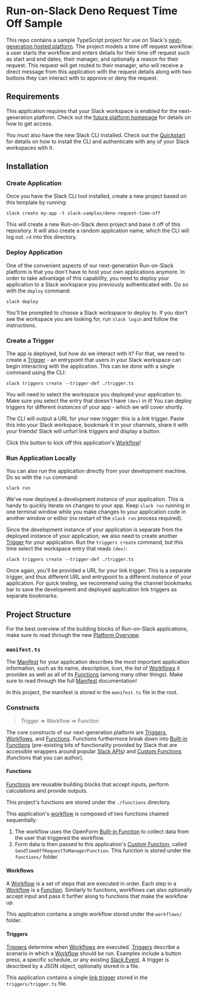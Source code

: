 # Run-on-Slack Deno Request Time Off Sample

This repo contains a sample TypeScript project for use on Slack's
[next-generation hosted platform][nextgen]. The project models a time off
request workflow: a user starts the workflow and enters details for their time
off request such as start and end dates, their manager, and optionally a reason
for their request. This request will get routed to their manager, who will
receive a direct message from this application with the request details along
with two buttons they can interact with to approve or deny the request.

## Requirements

This application requires that your Slack workspace is enabled for the
next-generation platform. Check out the [future platform homepage][nextgen] for
details on how to get access.

You must also have the new Slack CLI installed. Check out the
[Quickstart][quickstart] for details on how to install the CLI and authenticate
with any of your Slack workspaces with it.

## Installation

### Create Application

Once you have the Slack CLI tool installed, create a new project based on this
template by running:

    slack create my-app -t slack-samples/deno-request-time-off

This will create a new Run-on-Slack deno project and base it off of this
repository. It will also create a random application name, which the CLI will
log out. `cd` into this directory.

### Deploy Application

One of the convenient aspects of our next-generation Run-on-Slack platform is
that you don't have to host your own applications anymore. In order to take
advantage of this capability, you need to deploy your application to a Slack
workspace you previously authenticated with. Do so with the `deploy` command:

    slack deploy

You'll be prompted to choose a Slack workspace to deploy to. If you don't see
the workspace you are looking for, run `slack login` and follow the
instructions.

### Create a Trigger

The app is deployed, but how do we interact with it? For that, we need to create
a [Trigger][triggers] - an entrypoint that users in your Slack workspace can
begin interacting with the application. This can be done with a single command
using the CLI:

    slack triggers create --trigger-def ./trigger.ts

You will need to select the workspace you deployed your application to. Make
sure you select the entry that doesn't have `(dev)` in it! You can deploy
triggers for different _instances_ of your app - which we will cover shortly.

The CLI will output a URL for your new trigger: this is a _link_ trigger. Paste
this into your Slack workspace, bookmark it in your channels, share it with your
friends! Slack will unfurl link triggers and display a button.

Click this button to kick off this application's [Workflow][workflow]!

### Run Application Locally

You can also run the application directly from your development machine. Do so
with the `run` command:

    slack run

We've now deployed a development _instance_ of your application. This is handy
to quickly iterate on changes to your app. Keep `slack run` running in one
terminal window while you make changes to your application code in another
window or editor (no restart of the `slack run` process required).

Since the development instance of your application is separate from the deployed
instance of your application, we also need to create another [Trigger][triggers]
for your application. Run the `triggers create` command, but this time select
the workspace entry that reads `(dev)`:

    slack triggers create --trigger-def ./trigger.ts

Once again, you'll be provided a URL for your link trigger. This is a separate
trigger, and thus different URL and entrypoint to a different _instance_ of your
application. For quick testing, we recommend using the channel bookmarks bar to
save the development and deployed application link triggers as separate
bookmarks.

## Project Structure

For the best overview of the building blocks of Run-on-Slack applications, make
sure to read through the new [Platform Overview][overview].

### `manifest.ts`

The [Manifest][manifest] for your application describes the most important
application information, such as its name, description, icon, the list of
[Workflows][workflow] it provides as well as all of its [Functions][functions]
(among many other things). Make sure to read through the full
[Manifest][manifest] documentation!

In this project, the manifest is stored in the `manifest.ts` file in the root.

### Constructs

> Trigger => Workflow => Function

The core constructs of our next-generation platform are [Triggers][triggers],
[Workflows][workflow], and [Functions][functions]. Functions furthermore break
down into [Built-in Functions][functions] (pre-existing bits of functionality
provided by Slack that are accessible wrappers around popular [Slack APIs][api])
and [Custom Functions][custom-func] (functions that you can author).

#### Functions

[Functions][custom-func] are reusable building blocks that accept inputs, perform
calculations and provide outputs.

This project's functions are stored under the `./functions` directory.

This application's [workflow](#workflows) is composed of two functions chained sequentially:

1. The workflow uses the OpenForm [Built-in Function][functions] to collect data
   from the user that triggered the workflow.
2. Form data is then passed to this application's
   [Custom Function][custom-func], called `SendTimeOffRequestToManagerFunction`.
   This function is stored under the `functions/` folder.

#### Workflows

A [Workflow][workflow] is a set of steps that are executed in order. Each step
in a [Workflow][workflow] is a [Function](#functions). Similarly to functions,
workflows can also optionally accept input and pass it further along to functions
that make the workflow up.

This application contains a single workflow stored under the `workflows/`
folder.

#### Triggers

[Triggers][triggers] determine when [Workflows][workflow] are executed.
[Triggers][triggers] describe a scenario in which a [Workflow][workflow] should
be run. Examples include a button press, a specific schedule, or any existing
[Slack Event][events]. A trigger is described by a JSON object, optionally stored
in a file.

This application contains a single [link trigger][link-trigger] stored in the
`triggers/trigger.ts` file.

[nextgen]: https://api.slack.com/future
[overview]: https://api.slack.com/future/overview
[quickstart]: https://api.slack.com/future/quickstart
[triggers]: https://api.slack.com/future/triggers
[link-trigger]: https://api.slack.com/future/triggers#link
[workflow]: https://api.slack.com/future/workflows
[functions]: https://api.slack.com/future/functions
[custom-func]: https://api.slack.com/future/functions/custom
[api]: https://api.slack.com/methods
[manifest]: https://api.slack.com/future/manifest
[events]: https://api.slack.com/events
